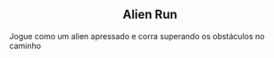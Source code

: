 <h2 align="center">Alien Run</h2>

Jogue como um alien apressado e corra superando os obstáculos no caminho
